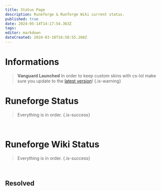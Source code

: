 ```yaml
---
title: Status Page
description: Runeforge & Runforge Wiki current status.
published: true
date: 2024-05-14T14:17:54.363Z
tags: 
editor: markdown
dateCreated: 2024-03-18T16:58:55.268Z
---
```


# Informations

>**Vanguard Launched**
>In order to keep custom skins with cs-lol make sure you update to the [latest version](https://github.com/LeagueToolkit/cslol-manager/releases)!
{.is-warning}



# Runeforge Status

> Everything is in order.
{.is-success}

<br>

# Runeforge Wiki Status

> Everything is in order.
{.is-success}

<br>

## Resolved

